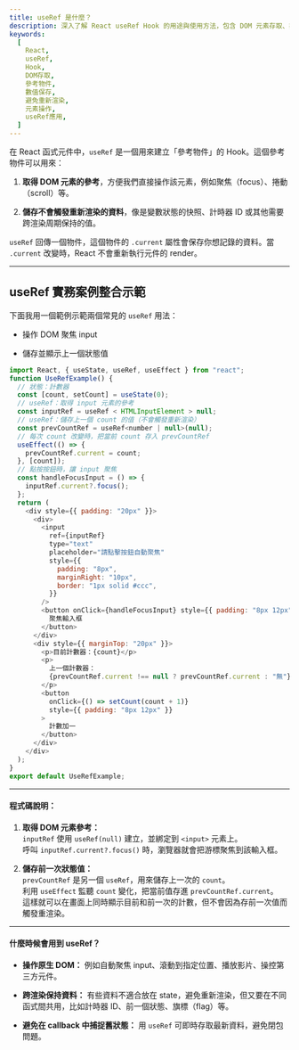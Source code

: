 ```yaml
---
title: useRef 是什麼？
description: 深入了解 React useRef Hook 的用途與使用方法，包含 DOM 元素存取、數值保存、避免重新渲染等實用技巧
keywords:
  [
    React,
    useRef,
    Hook,
    DOM存取,
    參考物件,
    數值保存,
    避免重新渲染,
    元素操作,
    useRef應用,
  ]
---
```


在 React 函式元件中，`useRef` 是一個用來建立「參考物件」的 Hook。這個參考物件可以用來：

1. **取得 DOM 元素的參考**，方便我們直接操作該元素，例如聚焦（focus）、捲動（scroll）等。

2. **儲存不會觸發重新渲染的資料**，像是變數狀態的快照、計時器 ID 或其他需要跨渲染周期保持的值。

`useRef` 回傳一個物件，這個物件的 `.current` 屬性會保存你想記錄的資料。當 `.current` 改變時，React 不會重新執行元件的 render。

---

## useRef 實務案例整合示範

下面我用一個範例示範兩個常見的 `useRef` 用法：

- 操作 DOM 聚焦 input

- 儲存並顯示上一個狀態值

```javascript
import React, { useState, useRef, useEffect } from "react";
function UseRefExample() {
  // 狀態：計數器
  const [count, setCount] = useState(0);
  // useRef：取得 input 元素的參考
  const inputRef = useRef < HTMLInputElement > null;
  // useRef：儲存上一個 count 的值（不會觸發重新渲染）
  const prevCountRef = useRef<number | null>(null);
  // 每次 count 改變時，把當前 count 存入 prevCountRef
  useEffect(() => {
    prevCountRef.current = count;
  }, [count]);
  // 點按按鈕時，讓 input 聚焦
  const handleFocusInput = () => {
    inputRef.current?.focus();
  };
  return (
    <div style={{ padding: "20px" }}>
      <div>
        <input
          ref={inputRef}
          type="text"
          placeholder="請點擊按鈕自動聚焦"
          style={{
            padding: "8px",
            marginRight: "10px",
            border: "1px solid #ccc",
          }}
        />
        <button onClick={handleFocusInput} style={{ padding: "8px 12px" }}>
          聚焦輸入框
        </button>
      </div>
      <div style={{ marginTop: "20px" }}>
        <p>目前計數器：{count}</p>
        <p>
          上一個計數器：
          {prevCountRef.current !== null ? prevCountRef.current : "無"}
        </p>
        <button
          onClick={() => setCount(count + 1)}
          style={{ padding: "8px 12px" }}
        >
          計數加一
        </button>
      </div>
    </div>
  );
}
export default UseRefExample;
```

---

#### 程式碼說明：

1. **取得 DOM 元素參考：**\
   `inputRef` 使用 `useRef(null)` 建立，並綁定到 `<input>` 元素上。\
   呼叫 `inputRef.current?.focus()` 時，瀏覽器就會把游標聚焦到該輸入框。

2. **儲存前一次狀態值：**\
   `prevCountRef` 是另一個 `useRef`，用來儲存上一次的 `count`。\
   利用 `useEffect` 監聽 `count` 變化，把當前值存進 `prevCountRef.current`。\
   這樣就可以在畫面上同時顯示目前和前一次的計數，但不會因為存前一次值而觸發重渲染。

---

#### 什麼時候會用到 useRef？

- **操作原生 DOM：** 例如自動聚焦 input、滾動到指定位置、播放影片、操控第三方元件。

- **跨渲染保持資料：** 有些資料不適合放在 state，避免重新渲染，但又要在不同函式間共用，比如計時器 ID、前一個狀態、旗標（flag）等。

- **避免在 callback 中捕捉舊狀態：** 用 `useRef` 可即時存取最新資料，避免閉包問題。
